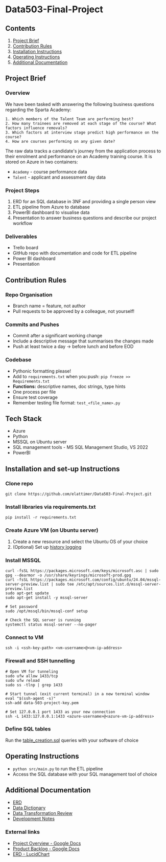 # Data503-Final-Project

## Contents
1. [Project Brief](#project-brief)
2. [Contribution Rules](#contribution-rules)
3. [Installation Instructions](#installation-instructions)
4. [Operating Instructions](#operating-instructions)
5. [Additional Documentation](#additional-documentation)

## Project Brief
### Overview
We have been tasked with answering the following business questions regarding the Sparta Academy:

    1. Which members of the Talent Team are performing best?
    2. How many trainees are removed at each stage of the course? What factors influence removals?
    3. Which factors at interview stage predict high performance on the course?  
    4. How are courses performing on any given date?

The raw data tracks a candidate's journey from the application process to their enrolment and performance on an Academy training course. It is stored on Azure in two containers:
- `Academy` - course performance data
- `Talent` - applicant and assessment day data


### Project Steps
1. ERD for an SQL database in 3NF and providing a single person view
2. ETL pipeline from Azure to database
3. PowerBI dashboard to visualise data
4. Presentation to answer business questions and describe our project workflow

### Deliverables
- Trello board 
- GitHub repo with documentation and code for ETL pipeline
- Power BI dashboard
- Presentation 

## Contribution Rules 
### Repo Organisation
- Branch name = feature, not author
- Pull requests to be approved by a colleague, not yourself!

### Commits and Pushes
- Commit after a significant working change
- Include a descriptive message that summarises the changes made
- Push at least twice a day &rarr; before lunch and before EOD

### Codebase
- Pythonic formatting please!
- Add to `requirements.txt` when you push: `pip freeze >> Requirements.txt `
- **Functions:** descriptive names, doc strings, type hints
- One process per file
- Ensure test coverage
- Remember testing file format: `test_<file_name>.py`

## Tech Stack 
- Azure
- Python
- MSSQL on Ubuntu server
- SQL management tools - MS SQL Management Studio, VS 2022
- PowerBI

## Installation and set-up Instructions 
### Clone repo 
    git clone https://github.com/elattimer/Data503-Final-Project.git

### Install libraries via requirements.txt
    pip install -r requirements.txt

### Create Azure VM (on Ubuntu server)
1. Create a new resource and select the Ubuntu OS of your choice
2. (Optional) Set up [history logging](https://www.digitalocean.com/community/tutorials/how-to-use-bash-history-commands-and-expansions-on-a-linux-vps)

### Install MSSQL
```
curl -fsSL https://packages.microsoft.com/keys/microsoft.asc | sudo gpg --dearmor -o /usr/share/keyrings/microsoft-prod.gpg
curl -fsSL https://packages.microsoft.com/config/ubuntu/24.04/mssql-server-preview.list | sudo tee /etc/apt/sources.list.d/mssql-server-preview.list
sudo apt-get update
sudo apt-get install -y mssql-server

# Set password
sudo /opt/mssql/bin/mssql-conf setup

# Check the SQL server is running
systemctl status mssql-server --no-pager
```

### Connect to VM
    ssh -i <ssh-key-path> <vm-username>@<vm-ip-address>

### Firewall and SSH tunnelling
```
# Open VM for tunneling
sudo ufw allow 1433/tcp
sudo ufw reload
sudo ss -tlnp | grep 1433

# Start tunnel (exit current terminal) in a new terminal window
eval "$(ssh-agent -s)"
ssh-add data-503-project-key.pem

# Set 127.0.0.1 port 1433 as your new connection
ssh -L 1433:127.0.0.1:1433 <azure-username>@<azure-vm-ip-address>
```

### Define SQL tables
Run the [table_creation.sql](src/sql_commands/table_creation.sql) queries with your software of choice


## Operating Instructions 
- `python src/main.py` to run the ETL pipeline
- Access the SQL database with your SQL management tool of choice

## Additional Documentation
- [ERD](documentation/erd.md)
- [Data Dictionary](documentation/data_dictionary.md)
- [Data Transformation Review](documentation/data_transformation_review.md)
- [Development Notes](documentation/dev_notes.md)

### External links
- [Project Overview - Google Docs](https://docs.google.com/document/d/16dbxWPakB2JyXFFWVX_WuNCb8eEJxZH-aQjVm09Ec84/edit?usp=sharing)
- [Product Backlog - Google Docs](https://docs.google.com/document/d/1_DXbBCsMrntUOGPmtWWk9bz7DS5yMR1-4RLiHH21pWw/edit?usp=sharing)
- [ERD - LucidChart](https://lucid.app/lucidchart/3c2c3539-f808-4dc6-ab6e-0989cc190aa9/edit?invitationId=inv_9cd65a09-b610-4e94-8768-9d397872cc4d&page=0_0#)